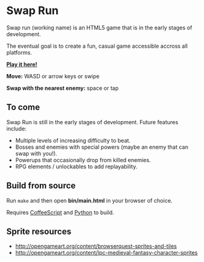 # Swap Run
Swap run (working name) is an HTML5 game that is in the early stages of development.

The eventual goal is to create a fun, casual game accessible accross all platforms.

**[Play it here!](http://noahsug.github.io/swap-run/)**

**Move:** WASD or arrow keys or swipe

**Swap with the nearest enemy:** space or tap

## To come

Swap Run is still in the early stages of development. Future features include:
* Multiple levels of increasing difficulty to beat.
* Bosses and enemies with special powers (maybe an enemy that can swap with you!).
* Powerups that occasionally drop from killed enemies.
* RPG elements / unlockables to add replayability.

## Build from source
Run `make` and then open **bin/main.html** in your browser of choice.

Requires [CoffeeScript](http://coffeescript.org/) and [Python](http://www.python.org/download/releases/2.7.5/) to build.

## Sprite resources
* http://opengameart.org/content/browserquest-sprites-and-tiles
* http://opengameart.org/content/lpc-medieval-fantasy-character-sprites
